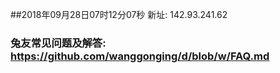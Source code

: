 ##2018年09月28日07时12分07秒 新址: 142.93.241.62
### 兔友常见问题及解答: https://github.com/wanggonging/d/blob/w/FAQ.md
